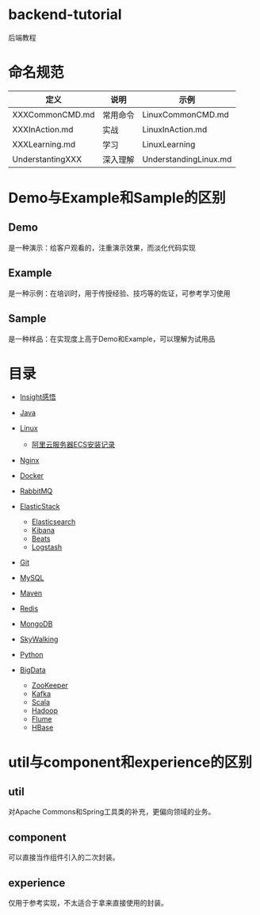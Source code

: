 # backend-tutorial
后端教程



# 命名规范

| 定义             | 说明     | 示例                  |
| ---------------- | -------- | --------------------- |
| XXXCommonCMD.md  | 常用命令 | LinuxCommonCMD.md     |
| XXXInAction.md   | 实战     | LinuxInAction.md      |
| XXXLearning.md   | 学习     | LinuxLearning         |
| UnderstantingXXX | 深入理解 | UnderstandingLinux.md |

# Demo与Example和Sample的区别

## Demo

是一种演示：给客户观看的，注重演示效果，而淡化代码实现

## Example

是一种示例：在培训时，用于传授经验、技巧等的佐证，可参考学习使用

## Sample

是一种样品：在实现度上高于Demo和Example，可以理解为试用品

# 目录

- [Insight感悟](https://github.com/EmonCodingBackEnd/backend-tutorial/tree/master/tutorials/Insight)

- [Java](https://github.com/EmonCodingBackEnd/backend-tutorial/tree/master/tutorials/Java)

- [Linux](https://github.com/EmonCodingBackEnd/backend-tutorial/tree/master/tutorials/Linux)
    - [阿里云服务器ECS安装记录](https://github.com/EmonCodingBackEnd/backend-tutorial/tree/master/tutorials/Linux/Ali%20Cloud)
    
- [Nginx](https://github.com/EmonCodingBackEnd/backend-tutorial/tree/master/tutorials/Nginx)

- [Docker](https://github.com/EmonCodingBackEnd/backend-tutorial/tree/master/tutorials/Docker)

- [RabbitMQ](https://github.com/EmonCodingBackEnd/backend-tutorial/tree/master/tutorials/RabbitMQ)

- [ElasticStack](https://github.com/EmonCodingBackEnd/backend-tutorial/tree/master/tutorials/ElasticStack)
  - [Elasticsearch](https://github.com/EmonCodingBackEnd/backend-tutorial/tree/master/tutorials/ElasticStack/Elasticsearch)
  - [Kibana](https://github.com/EmonCodingBackEnd/backend-tutorial/tree/master/tutorials/ElasticStack/Kibana)
  - [Beats](https://github.com/EmonCodingBackEnd/backend-tutorial/tree/master/tutorials/ElasticStack/Beats)
  - [Logstash](https://github.com/EmonCodingBackEnd/backend-tutorial/tree/master/tutorials/ElasticStack/Logstash)
  
- [Git](https://github.com/EmonCodingBackEnd/backend-tutorial/tree/master/tutorials/Git)

- [MySQL](https://github.com/EmonCodingBackEnd/backend-tutorial/tree/master/tutorials/MySQL)

- [Maven](https://github.com/EmonCodingBackEnd/backend-tutorial/blob/master/tutorials/Maven/MavenInAction.md)

- [Redis](https://github.com/EmonCodingBackEnd/backend-tutorial/tree/master/tutorials/Redis)

- [MongoDB](https://github.com/EmonCodingBackEnd/backend-tutorial/tree/master/tutorials/MongoDB)

- [SkyWalking](https://github.com/EmonCodingBackEnd/backend-tutorial/tree/master/tutorials/SkyWalking)

- [Python](https://github.com/EmonCodingBackEnd/backend-tutorial/tree/master/tutorials/Python)

- [BigData](https://github.com/EmonCodingBackEnd/backend-tutorial/tree/master/tutorials/BigData)

    - [ZooKeeper](https://github.com/EmonCodingBackEnd/backend-tutorial/blob/master/tutorials/ZooKeeper)
    - [Kafka](https://github.com/EmonCodingBackEnd/backend-tutorial/blob/master/tutorials/Kafka)
    - [Scala](https://github.com/EmonCodingBackEnd/backend-tutorial/tree/master/tutorials/Scala)
    - [Hadoop](https://github.com/EmonCodingBackEnd/backend-tutorial/tree/master/tutorials/Hadoop)
    - [Flume](https://github.com/EmonCodingBackEnd/backend-tutorial/tree/master/tutorials/Flume)
    - [HBase](https://github.com/EmonCodingBackEnd/backend-tutorial/tree/master/tutorials/HBase)



# util与component和experience的区别

## util

对Apache Commons和Spring工具类的补充，更偏向领域的业务。

## component

可以直接当作组件引入的二次封装。

## experience

仅用于参考实现，不太适合于拿来直接使用的封装。